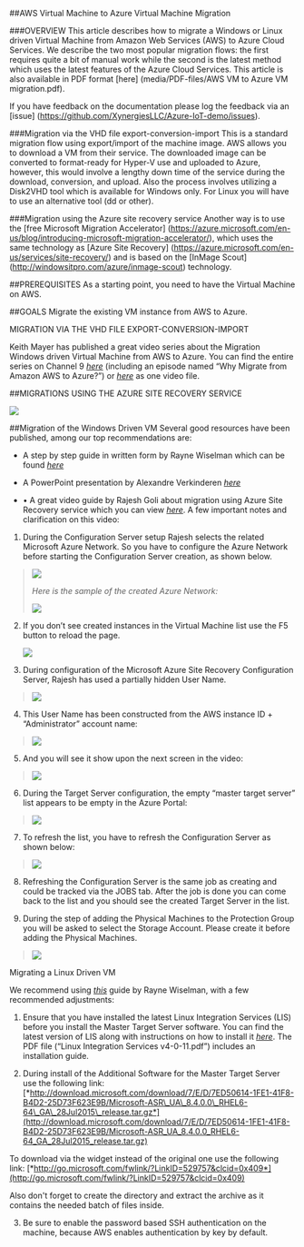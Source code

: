 ##AWS Virtual Machine to Azure Virtual Machine Migration

###OVERVIEW
This article describes how to migrate a Windows or Linux driven Virtual Machine from Amazon Web Services (AWS) to Azure Cloud Services. We describe the two most popular migration flows: the first requires quite a bit of manual work while the second is the latest method which uses the latest features of the Azure Cloud Services.  This article is also available in PDF format [here] (media/PDF-files/AWS VM to Azure VM migration.pdf).

If you have feedback on the documentation please log the feedback via an [issue] (https://github.com/XynergiesLLC/Azure-IoT-demo/issues).

###<span id="h.e2w4a2lg01ys" class="anchor"></span>Migration via the VHD
file export-conversion-import
This is a standard migration flow using export/import of the machine image. AWS allows you to download a VM from their service. The downloaded image can be converted to format-ready for Hyper-V use and uploaded to Azure, however, this would involve a lengthy down time of the service during the download, conversion, and upload. Also the process involves utilizing a Disk2VHD tool which is available for Windows only. For Linux you will have to use an alternative tool (dd or other).  

###<span id="h.9sexun7bmltl" class="anchor"></span>Migration using the
Azure site recovery service
Another way is to use the [free Microsoft Migration Accelerator] (https://azure.microsoft.com/en-us/blog/introducing-microsoft-migration-accelerator/), which uses the same technology as [Azure Site Recovery] (https://azure.microsoft.com/en-us/services/site-recovery/) and is based on the [InMage Scout] (http://windowsitpro.com/azure/inmage-scout) technology.  

<span id="h.818wt9bahtb8" class="anchor"></span>

##PREREQUISITES
As a starting point, you need to have the Virtual Machine on AWS.   

##<span id="h.u2kzsqyau5hx" class="anchor"></span>GOALS
Migrate the existing VM instance from AWS to Azure.  

<span id="h.dlff5qr67o7i" class="anchor"></span>MIGRATION VIA THE VHD
FILE EXPORT-CONVERSION-IMPORT

Keith Mayer has published a great video series about the Migration Windows driven Virtual Machine from AWS to Azure. You can find the entire series on Channel 9 [*here*](https://channel9.msdn.com/Series/Migrating-Virtual-Machines-from-Amazon-AWS-to-Microsoft-Azure)
(including an episode named “Why Migrate from Amazon AWS to Azure?”) or [*here*](https://channel9.msdn.com/Shows/TechNet+Radio/TechNet-Radio-How-to-Migrate-Your-Virtual-Machines-from-Amazon-Web-Services-to-Windows-Azure)
as one video file.  

<span id="h.c5rpsdy8g2ak" class="anchor"></span>

##MIGRATIONS USING THE AZURE SITE RECOVERY SERVICE

![](media/04/image1.png)

##<span id="h.qat45t5bjxwh" class="anchor"></span>Migration of the Windows
Driven VM
Several good resources have been published, among our top recommendations are:  

- A step by step guide in written form by Rayne Wiselman which can be found [*here*](https://azure.microsoft.com/en-us/documentation/articles/site-recovery-migrate-aws-to-azure/)

- A PowerPoint presentation by Alexandre Verkinderen [*here*](http://www.slideshare.net/alexandreverkinderen/expertslive-azure-site-recovery)

- •	A great video guide by Rajesh Goli about migration using Azure Site Recovery service which you can view [*here*](https://azure.microsoft.com/en-us/blog/seamlessly-migrate-your-application-from-aws-to-azure-in-4-simple-steps/).  A few important notes and clarification on this video:

1.	During the Configuration Server setup Rajesh selects the related Microsoft Azure Network. So you have to configure the Azure Network before starting the Configuration Server creation, as shown below.  

> ![](media/04/image2.png)
>
> *Here is the sample of the created Azure Network:*
>
> ![](media/04/image3.png)

2.	If you don’t see created instances in the Virtual Machine list use the F5 button to reload the page.  

    ![](media/04/image4.png)

3.	During configuration of the Microsoft Azure Site Recovery Configuration Server, Rajesh has used a partially hidden User Name.   

> ![](media/04/image5.png)

4.	This User Name has been constructed from the AWS instance ID + “Administrator” account name:  

> ![](media/04/image6.png)

5.	And you will see it show upon the next screen in the video: 

> ![](media/04/image7.png)

6.	During the Target Server configuration, the empty “master target server” list appears to be empty in the Azure Portal:  

> ![](media/04/image8.png)

7.	To refresh the list, you have to refresh the Configuration Server as shown below:  

> ![](media/04/image9.png)

8.	Refreshing the Configuration Server is the same job as creating and could be tracked via the JOBS tab. After the job is done you can come back to the list and you should see the created Target Server in the list.  
  
9.	During the step of adding the Physical Machines to the Protection Group you will be asked to select the Storage Account. Please create it before adding the Physical Machines.  


> ![](media/04/image10.png)

<span id="h.1pw2o97vjuy6" class="anchor"></span>Migrating a Linux Driven
VM

We recommend using [*this*](https://azure.microsoft.com/en-us/documentation/articles/site-recovery-migrate-aws-to-azure/) guide by Rayne Wiselman, with a few recommended adjustments:

1.  Ensure that you have installed the latest Linux Integration Services (LIS) before you install the Master Target Server software. You can find the latest version of LIS along with instructions on how to install it [*here*](https://www.microsoft.com/en-us/download/details.aspx?id=46842).  The PDF file (“Linux Integration Services v4-0-11.pdf”) includes an installation guide.   

2.  During install of the Additional Software for the Master Target Server use the following link:     [*http://download.microsoft.com/download/7/E/D/7ED50614-1FE1-41F8-B4D2-25D73F623E9B/Microsoft-ASR\_UA\_8.4.0.0\_RHEL6-64\_GA\_28Jul2015\_release.tar.gz*](http://download.microsoft.com/download/7/E/D/7ED50614-1FE1-41F8-B4D2-25D73F623E9B/Microsoft-ASR_UA_8.4.0.0_RHEL6-64_GA_28Jul2015_release.tar.gz)

To download via the widget instead of the original one use the following link: [*http://go.microsoft.com/fwlink/?LinkID=529757&clcid=0x409*](http://go.microsoft.com/fwlink/?LinkID=529757&clcid=0x409)

Also don't forget to create the directory and extract the archive as it contains the needed batch of files inside.

3.	Be sure to enable the password based SSH authentication on the machine, because AWS enables authentication by key by default.  
